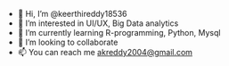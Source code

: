 - 👋 Hi, I’m @keerthireddy18536
- 👀 I’m interested in UI/UX, Big Data analytics
- 🌱 I’m currently learning R-programming, Python, Mysql
- 💞️ I’m looking to collaborate 
- 📫 You can reach me akreddy2004@gmail.com

<!---
keerthireddy18536/keerthireddy18536 is a ✨ special ✨ repository because its `README.md` (this file) appears on your GitHub profile.
You can click the Preview link to take a look at your changes.
--->
